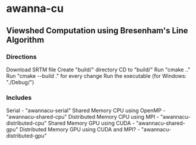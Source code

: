 # awanna-cu
## Viewshed Computation using Bresenham's Line Algorithm

### Directions
Download SRTM file
Create "build/" directory
CD to "build/"
Run "cmake .."
Run "cmake --build ." for every change
Run the executable (for Windows: "./Debug/<executable>")

### Includes
Serial - "awannacu-serial"
Shared Memory CPU using OpenMP - "awannacu-shared-cpu"
Distributed Memory CPU using MPI - "awannacu-distributed-cpu"
Shared Memory GPU using CUDA - "awannacu-shared-gpu"
Distributed Memory GPU using CUDA and MPI? - "awannacu-distributed-gpu"
